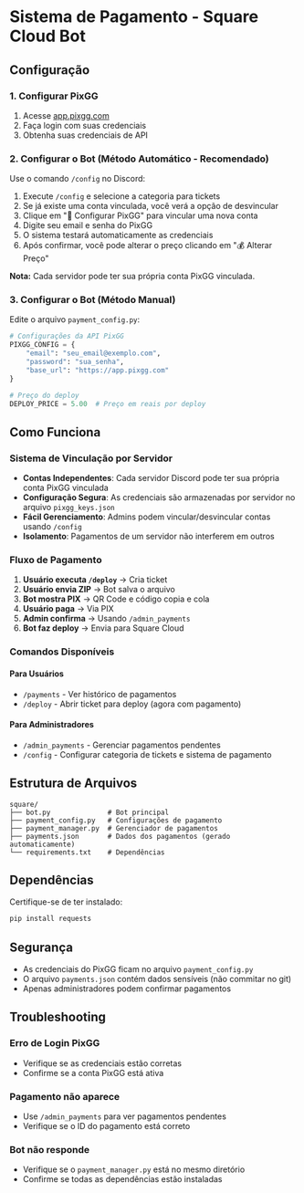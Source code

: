 # Sistema de Pagamento - Square Cloud Bot

## Configuração

### 1. Configurar PixGG

1. Acesse [app.pixgg.com](https://app.pixgg.com)
2. Faça login com suas credenciais
3. Obtenha suas credenciais de API

### 2. Configurar o Bot (Método Automático - Recomendado)

Use o comando `/config` no Discord:

1. Execute `/config` e selecione a categoria para tickets
2. Se já existe uma conta vinculada, você verá a opção de desvincular
3. Clique em "🔑 Configurar PixGG" para vincular uma nova conta
4. Digite seu email e senha do PixGG
5. O sistema testará automaticamente as credenciais
6. Após confirmar, você pode alterar o preço clicando em "💰 Alterar Preço"

**Nota:** Cada servidor pode ter sua própria conta PixGG vinculada.

### 3. Configurar o Bot (Método Manual)

Edite o arquivo `payment_config.py`:

```python
# Configurações da API PixGG
PIXGG_CONFIG = {
    "email": "seu_email@exemplo.com",
    "password": "sua_senha",
    "base_url": "https://app.pixgg.com"
}

# Preço do deploy
DEPLOY_PRICE = 5.00  # Preço em reais por deploy
```

## Como Funciona

### Sistema de Vinculação por Servidor

- **Contas Independentes**: Cada servidor Discord pode ter sua própria conta PixGG vinculada
- **Configuração Segura**: As credenciais são armazenadas por servidor no arquivo `pixgg_keys.json`
- **Fácil Gerenciamento**: Admins podem vincular/desvincular contas usando `/config`
- **Isolamento**: Pagamentos de um servidor não interferem em outros

### Fluxo de Pagamento

1. **Usuário executa `/deploy`** → Cria ticket
2. **Usuário envia ZIP** → Bot salva o arquivo
3. **Bot mostra PIX** → QR Code e código copia e cola
4. **Usuário paga** → Via PIX
5. **Admin confirma** → Usando `/admin_payments`
6. **Bot faz deploy** → Envia para Square Cloud

### Comandos Disponíveis

#### Para Usuários
- `/payments` - Ver histórico de pagamentos
- `/deploy` - Abrir ticket para deploy (agora com pagamento)

#### Para Administradores
- `/admin_payments` - Gerenciar pagamentos pendentes
- `/config` - Configurar categoria de tickets e sistema de pagamento

## Estrutura de Arquivos

```
square/
├── bot.py              # Bot principal
├── payment_config.py   # Configurações de pagamento
├── payment_manager.py  # Gerenciador de pagamentos
├── payments.json       # Dados dos pagamentos (gerado automaticamente)
└── requirements.txt    # Dependências
```

## Dependências

Certifique-se de ter instalado:

```bash
pip install requests
```

## Segurança

- As credenciais do PixGG ficam no arquivo `payment_config.py`
- O arquivo `payments.json` contém dados sensíveis (não commitar no git)
- Apenas administradores podem confirmar pagamentos

## Troubleshooting

### Erro de Login PixGG
- Verifique se as credenciais estão corretas
- Confirme se a conta PixGG está ativa

### Pagamento não aparece
- Use `/admin_payments` para ver pagamentos pendentes
- Verifique se o ID do pagamento está correto

### Bot não responde
- Verifique se o `payment_manager.py` está no mesmo diretório
- Confirme se todas as dependências estão instaladas 